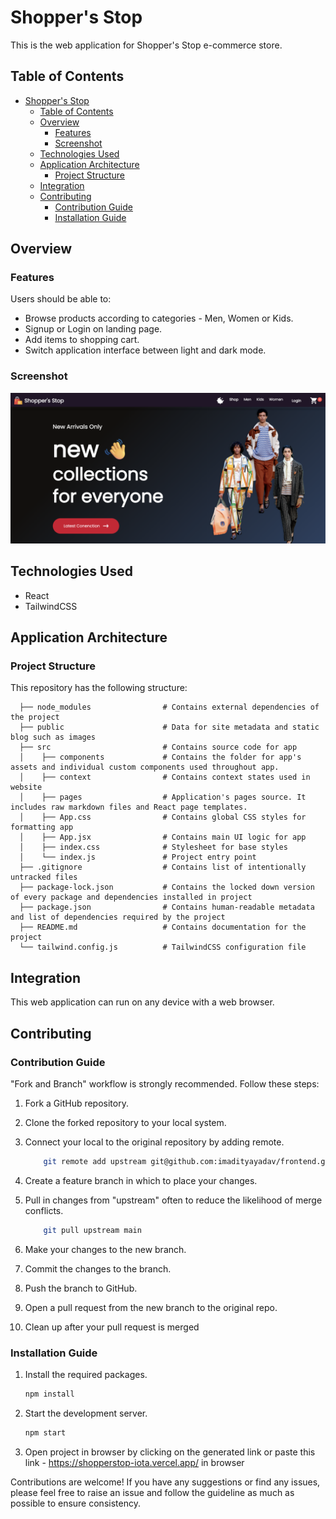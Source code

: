 # Shopper's Stop
This is the web application for Shopper's Stop e-commerce store.

## Table of Contents

- [Shopper's Stop](#shoppers-stop)
  - [Table of Contents](#table-of-contents)
  - [Overview](#overview)
    - [Features](#features)
    - [Screenshot](#screenshot)
  - [Technologies Used](#technologies-used)
  - [Application Architecture](#application-architecture)
    - [Project Structure](#project-structure)
  - [Integration](#integration)
  - [Contributing](#contributing)
    - [Contribution Guide](#contribution-guide)
    - [Installation Guide](#installation-guide)

## Overview

### Features
Users should be able to: 
- Browse products according to categories - Men, Women or Kids.
- Signup or Login on landing page.
- Add items to shopping cart.
- Switch application interface between light and dark mode.

### Screenshot
![](./public/landing-page-screenshot.png)

## Technologies Used
- React
- TailwindCSS

## Application Architecture

### Project Structure
This repository has the following structure:

```text
  ├── node_modules                # Contains external dependencies of the project
  ├── public                      # Data for site metadata and static blog such as images
  ├── src                         # Contains source code for app
  │    ├── components             # Contains the folder for app's assets and individual custom components used throughout app.
  │    ├── context                # Contains context states used in website
  │    ├── pages                  # Application's pages source. It includes raw markdown files and React page templates.
  │    ├── App.css                # Contains global CSS styles for formatting app
  │    ├── App.jsx                # Contains main UI logic for app
  │    ├── index.css              # Stylesheet for base styles
  │    └── index.js               # Project entry point
  ├── .gitignore                  # Contains list of intentionally untracked files
  ├── package-lock.json           # Contains the locked down version of every package and dependencies installed in project
  ├── package.json                # Contains human-readable metadata and list of dependencies required by the project
  ├── README.md                   # Contains documentation for the project
  └── tailwind.config.js          # TailwindCSS configuration file
```

## Integration
This web application can run on any device with a web browser.

## Contributing

### Contribution Guide
"Fork and Branch" workflow is strongly recommended. Follow these steps:
1. Fork a GitHub repository.
   
2. Clone the forked repository to your local system.
   
3. Connect your local to the original repository by adding remote.
    ```sh
        git remote add upstream git@github.com:imadityayadav/frontend.git
    ```    
   
4. Create a feature branch in which to place your changes.
   
5. Pull in changes from "upstream" often to reduce the likelihood of merge conflicts.
    ```sh
        git pull upstream main
    ```    

6. Make your changes to the new branch.
   
7. Commit the changes to the branch.

8. Push the branch to GitHub.
   
9.  Open a pull request from the new branch to the original repo.
    
10. Clean up after your pull request is merged

### Installation Guide

1. Install the required packages.
    ```sh
    npm install
    ```

2. Start the development server.
    ```sh
    npm start
    ```
3. Open project in browser by clicking on the generated link or paste this link - https://shopperstop-iota.vercel.app/ in browser

Contributions are welcome! If you have any suggestions or find any issues, please feel free to raise an issue and follow the guideline as much as possible to ensure consistency.

